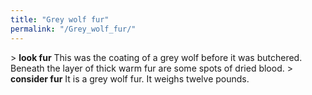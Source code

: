 ```yaml
---
title: "Grey wolf fur"
permalink: "/Grey_wolf_fur/"
---
```


\> **look fur**
This was the coating of a grey wolf before it was butchered. Beneath the
layer
of thick warm fur are some spots of dried blood.
\> **consider fur**
It is a grey wolf fur. It weighs twelve pounds.